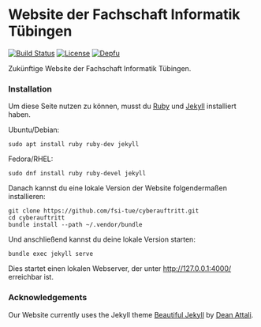 # Website der Fachschaft Informatik Tübingen

[![Build Status](https://api.travis-ci.org/fsi-tue/cyberauftritt.svg?branch=master)](https://travis-ci.org/fsi-tue/cyberauftritt)
[![License](https://img.shields.io/github/license/fsi-tue/cyberauftritt.svg)](https://github.com/fsi-tue/cyberauftritt/blob/master/LICENSE.txt)
[![Depfu](https://img.shields.io/depfu/fsi-tue/cyberauftritt.svg)](https://depfu.com/github/fsi-tue/cyberauftritt)

Zukünftige Website der Fachschaft Informatik Tübingen.


### Installation

Um diese Seite nutzen zu können, musst du [Ruby](https://www.ruby-lang.org/de/) und [Jekyll](https://jekyllrb.com/) installiert haben.

Ubuntu/Debian:
```
sudo apt install ruby ruby-dev jekyll
```

Fedora/RHEL:
```
sudo dnf install ruby ruby-devel jekyll
```

Danach kannst du eine lokale Version der Website folgendermaßen installieren:

```
git clone https://github.com/fsi-tue/cyberauftritt.git
cd cyberauftritt
bundle install --path ~/.vendor/bundle
```

Und anschließend kannst du deine lokale Version starten:

```
bundle exec jekyll serve
```

Dies startet einen lokalen Webserver, der unter http://127.0.0.1:4000/ erreichbar ist.


### Acknowledgements

Our Website currently uses the Jekyll theme [Beautiful Jekyll](https://github.com/daattali/beautiful-jekyll) by [Dean Attali](https://deanattali.com).

